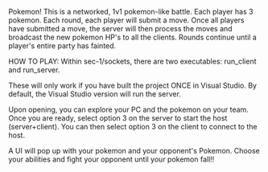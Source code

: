 Pokemon!
This is a networked, 1v1 pokemon-like battle. Each player has 3 pokemon. Each round, each player will submit a move. Once all players have submitted a move, the server will then process the moves and broadcast the new pokemon HP's to all the clients. Rounds continue until a player's entire party has fainted.


HOW TO PLAY:
Within sec-1/sockets, there are two executables: run_client and run_server.

These will only work if you have built the project ONCE in Visual Studio. By default, the Visual Studio version will run the server.

Upon opening, you can explore your PC and the pokemon on your team. Once you are ready, select option 3 on the server to start the host (server+client).
You can then select option 3 on the client to connect to the host.

A UI will pop up with your pokemon and your opponent's Pokemon. Choose your abilities and fight your opponent until your pokemon fall!!
